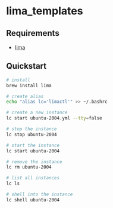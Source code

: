 # lima_templates

## Requirements
* [lima](https://lima-vm.io/docs/installation/)

## Quickstart
```bash
# install
brew install lima

# create alias
echo "alias lc='limactl'" >> ~/.bashrc

# create a new instance
lc start ubuntu-2004.yml --tty=false

# stop the instance
lc stop ubuntu-2004

# start the instance
lc start ubuntu-2004

# remove the instance
lc rm ubuntu-2004

# list all instances
lc ls

# shell into the instance
lc shell ubuntu-2004
```
